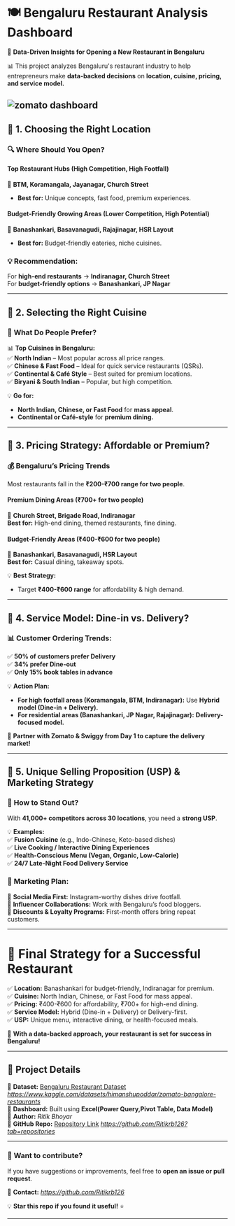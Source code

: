 # 🍽️ Bengaluru Restaurant Analysis Dashboard  

🚀 **Data-Driven Insights for Opening a New Restaurant in Bengaluru**  

📊 This project analyzes Bengaluru's restaurant industry to help entrepreneurs make **data-backed decisions** on **location, cuisine, pricing, and service model.**  

![zomato dashboard](https://github.com/user-attachments/assets/a555cad7-534e-4cfa-9d25-0f91400f2a2a) 
---

## 📌 **1. Choosing the Right Location**  

### 🔍 **Where Should You Open?**  

#### **Top Restaurant Hubs (High Competition, High Footfall)**  
📍 **BTM, Koramangala, Jayanagar, Church Street**  
- **Best for:** Unique concepts, fast food, premium experiences.  

#### **Budget-Friendly Growing Areas (Lower Competition, High Potential)**  
📍 **Banashankari, Basavanagudi, Rajajinagar, HSR Layout**  
- **Best for:** Budget-friendly eateries, niche cuisines.  

### 💡 **Recommendation:**  
For **high-end restaurants** → **Indiranagar, Church Street**  
For **budget-friendly options** → **Banashankari, JP Nagar**  

---

## 📌 **2. Selecting the Right Cuisine**  

### 🍛 **What Do People Prefer?**  
📊 **Top Cuisines in Bengaluru:**  
✅ **North Indian** – Most popular across all price ranges.  
✅ **Chinese & Fast Food** – Ideal for quick service restaurants (QSRs).  
✅ **Continental & Café Style** – Best suited for premium locations.  
✅ **Biryani & South Indian** – Popular, but high competition.  

💡 **Go for:**  
- **North Indian, Chinese, or Fast Food** for **mass appeal**.  
- **Continental or Café-style** for **premium dining.**  

---

## 📌 **3. Pricing Strategy: Affordable or Premium?**  

### 💰 **Bengaluru’s Pricing Trends**  
Most restaurants fall in the **₹200-₹700 range for two people**.  

#### **Premium Dining Areas (₹700+ for two people)**  
📍 **Church Street, Brigade Road, Indiranagar**  
**Best for:** High-end dining, themed restaurants, fine dining.  

#### **Budget-Friendly Areas (₹400-₹600 for two people)**  
📍 **Banashankari, Basavanagudi, HSR Layout**  
**Best for:** Casual dining, takeaway spots.  

💡 **Best Strategy:**  
- Target **₹400-₹600 range** for affordability & high demand.  

---

## 📌 **4. Service Model: Dine-in vs. Delivery?**  

### 📊 **Customer Ordering Trends:**  
✅ **50% of customers prefer Delivery**  
✅ **34% prefer Dine-out**  
✅ **Only 15% book tables in advance**  

💡 **Action Plan:**  
- **For high footfall areas (Koramangala, BTM, Indiranagar):** Use **Hybrid model (Dine-in + Delivery).**  
- **For residential areas (Banashankari, JP Nagar, Rajajinagar):** **Delivery-focused model.**  

📢 **Partner with Zomato & Swiggy from Day 1 to capture the delivery market!**  

---

## 📌 **5. Unique Selling Proposition (USP) & Marketing Strategy**  

### 🎯 **How to Stand Out?**  
With **41,000+ competitors across 30 locations**, you need a **strong USP**.  

💡 **Examples:**  
✅ **Fusion Cuisine** (e.g., Indo-Chinese, Keto-based dishes)  
✅ **Live Cooking / Interactive Dining Experiences**  
✅ **Health-Conscious Menu (Vegan, Organic, Low-Calorie)**  
✅ **24/7 Late-Night Food Delivery Service**  

### 📢 **Marketing Plan:**  
📌 **Social Media First:** Instagram-worthy dishes drive footfall.  
📌 **Influencer Collaborations:** Work with Bengaluru’s food bloggers.  
📌 **Discounts & Loyalty Programs:** First-month offers bring repeat customers.  

---

# 🎯 **Final Strategy for a Successful Restaurant**  

✅ **Location:** Banashankari for budget-friendly, Indiranagar for premium.  
✅ **Cuisine:** North Indian, Chinese, or Fast Food for mass appeal.  
✅ **Pricing:** ₹400-₹600 for affordability, ₹700+ for high-end dining.  
✅ **Service Model:** Hybrid (Dine-in + Delivery) or Delivery-first.  
✅ **USP:** Unique menu, interactive dining, or health-focused meals.  

🚀 **With a data-backed approach, your restaurant is set for success in Bengaluru!**  

---

## 📢 **Project Details**  

📌 **Dataset:** [Bengaluru Restaurant Dataset](#) *https://www.kaggle.com/datasets/himanshupoddar/zomato-bangalore-restaurants*  
📌 **Dashboard:** Built using **Excel(Power Query,Pivot Table, Data Model)**  
📌 **Author:** *Ritik Bhoyar*  
📌 **GitHub Repo:** [Repository Link](#) *https://github.com/Ritikrb126?tab=repositories*  

---

### 📢 **Want to contribute?**  
If you have suggestions or improvements, feel free to **open an issue or pull request**.  

📌 **Contact:** *https://github.com/Ritikrb126*  

💡 **Star this repo if you found it useful!** ⭐  

---
